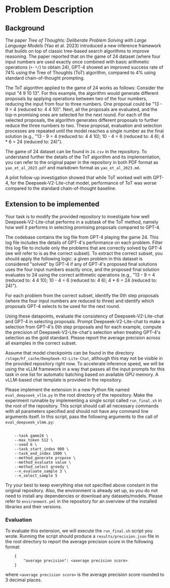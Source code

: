 # Problem Description

## Background
The paper *Tree of Thoughts: Deliberate Problem Solving with Large Language Models* (Yao et al. 2023) introduced a new inference framework that builds on top of classic tree-based search algorithms to improve reasoning. The paper reported that on the game of 24 dataset (where four input numbers are used exactly once combined with basic arithmetic operations (`+-*/`) to obtain 24), GPT-4 showed an improved success rate of 74% using the Tree of Thoughts (ToT) algorithm, compared to 4% using standard chain-of-thought prompting. 

The ToT algorithm applied to the game of 24 works as follows: Consider the input "4 9 10 13". For this example, the algorithm would generate different proposals by applying operations between two of the four numbers, reducing the input from four to three numbers. One proposal could be "13 - 9 = 4 (reduced to: 4 4 10)". Next, all the proposals are evaluated, and the top-n promising ones are selected for the next round. For each of the selected proposals, the algorithm generates different proposals to further reduce the three numbers to two. These proposal, evaluation and selection processes are repeated until the model reaches a single number as the final solution (e.g., "13 - 9 = 4 (reduced to: 4 4 10); 10 - 4 = 6 (reduced to: 4 6); 4 * 6 = 24 (reduced to: 24)"). 

The game of 24 dataset can be found in `24.csv` in the repository. To understand further the details of the ToT algorithm and its implementation, you can refer to the original paper in the repository in both PDF format as `yao_et_al_2023.pdf` and markdown format as `yao_et_al_2023.md`.

A pilot follow-up investigation showed that while ToT worked well with GPT-4, for the Deepseek-V2-Lite-chat model, performance of ToT was worse compared to the standard chain-of-thought baseline. 

## Extension to be implemented

Your task is to modify the provided repository to investigate how well Deepseek-V2-Lite-chat performs in a subtask of the ToT method, namely how well it performs in selecting promising proposals compared to GPT-4.

The codebase contains the log file from GPT-4 playing the game 24. This log file includes the details of GPT-4's performance on each problem. Filter this log file to include only the problems that  are correctly solved by GPT-4 (we will refer to is as the correct subset). To extract the correct subset, you should apply the following logic: a given problem in this dataset is considered "solved" by GPT-4 if any of GPT-4's proposed final solutions uses the four input numbers exactly once, and the proposed final solution evaluates to 24 using the correct arithmetic operations (e.g., "13 - 9 = 4 (reduced to: 4 4 10); 10 - 4 = 6 (reduced to: 4 6); 4 * 6 = 24 (reduced to: 24)"). 

For each problem from the correct subset, identify the 0th step proposals (where the four input numbers are reduced to three) and identify which proposals GPT-4 selects to be used for the next round.

Using these datapoints, evaluate the consistency of Deepseek-V2-Lite-chat and GPT-4 in selecting proposals. Prompt Deepseek-V2-Lite-chat to make a selection from GPT-4's 0th step proposals and for each example, compute the precision of Deepseek-V2-Lite-chat's selection when treating GPT-4's selection as the gold standard. Please report the average precision across all examples in the correct subset.

Assume that model checkpoints can be found in the directory `/stage/hf_cache/DeepSeek-V2-Lite-Chat`, although this may not be visible in the provided repository right now. To accelerate inference speed, we will be using the vLLM framework in a way that passes all the input prompts for this task in one list for automatic batching based on available GPU memory. A vLLM-based chat template is provided in the repository.

Please implement the extension in a new Python file named `eval_deepseek_vllm.py` in the root directory of the repository. Make the experiment runnable by implementing a single script called `run_final.sh` in the root of the repository. This script should call all necessary commands with all parameters specified and should not have any command line arguments itself. In this script, pass the following arguments to the call of `eval_deepseek_vlmm.py`:

```

    --task game24 \
    --max_token 512 \
    --seed 6 \
    --task_start_index 900 \
    --task_end_index 1000 \
    --method_generate propose \
    --method_evaluate value \
    --method_select greedy \
    --n_evaluate_sample 3 \
    --n_select_sample 5 

```

Try your best to keep everything else not specified above constant in the original repository. Also, the environment is already set up, so you do not need to install any dependencies or download any datasets/models. Please refer to `environment.yml` in the repository for an overview of the installed libraries and their versions.

### Evaluation

To evaluate this extension, we will execute the `run_final.sh` script you wrote. Running the script should produce a `results/precision.json` file in the root directory to report the average precision score in the following format:

```
    {
        "average precision": <average precision score>
    }
```

where `<average precision score>` is the average precision score rounded to 3 decimal places. 